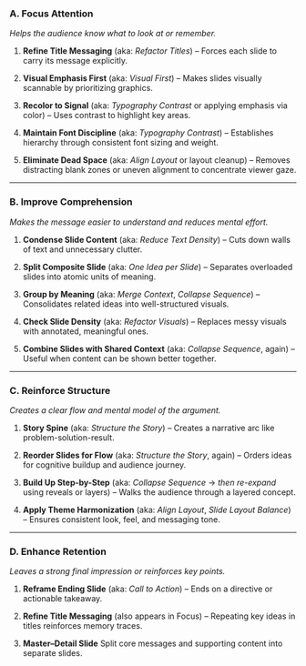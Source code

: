 ### A. **Focus Attention**

*Helps the audience know what to look at or remember.*

1. **Refine Title Messaging**
   (aka: *Refactor Titles*) – Forces each slide to carry its message explicitly.

2. **Visual Emphasis First**
   (aka: *Visual First*) – Makes slides visually scannable by prioritizing graphics.

3. **Recolor to Signal**
   (aka: *Typography Contrast* or applying emphasis via color) – Uses contrast to highlight key areas.

4. **Maintain Font Discipline**
   (aka: *Typography Contrast*) – Establishes hierarchy through consistent font sizing and weight.

5. **Eliminate Dead Space**
   (aka: *Align Layout* or layout cleanup) – Removes distracting blank zones or uneven alignment to concentrate viewer gaze.

---

### B. **Improve Comprehension**

*Makes the message easier to understand and reduces mental effort.*

1. **Condense Slide Content**
   (aka: *Reduce Text Density*) – Cuts down walls of text and unnecessary clutter.

2. **Split Composite Slide**
   (aka: *One Idea per Slide*) – Separates overloaded slides into atomic units of meaning.

3. **Group by Meaning**
   (aka: *Merge Context*, *Collapse Sequence*) – Consolidates related ideas into well-structured visuals.

4. **Check Slide Density**
   (aka: *Refactor Visuals*) – Replaces messy visuals with annotated, meaningful ones.

5. **Combine Slides with Shared Context**
   (aka: *Collapse Sequence*, again) – Useful when content can be shown better together.

---

### C. **Reinforce Structure**

*Creates a clear flow and mental model of the argument.*

1. **Story Spine**
   (aka: *Structure the Story*) – Creates a narrative arc like problem-solution-result.

2. **Reorder Slides for Flow**
   (aka: *Structure the Story*, again) – Orders ideas for cognitive buildup and audience journey.

3. **Build Up Step-by-Step**
   (aka: *Collapse Sequence* → *then re-expand* using reveals or layers) – Walks the audience through a layered concept.

4. **Apply Theme Harmonization**
   (aka: *Align Layout*, *Slide Layout Balance*) – Ensures consistent look, feel, and messaging tone.

---

### D. **Enhance Retention**

*Leaves a strong final impression or reinforces key points.*

1. **Reframe Ending Slide**
   (aka: *Call to Action*) – Ends on a directive or actionable takeaway.

2. **Refine Title Messaging**
   (also appears in Focus) – Repeating key ideas in titles reinforces memory traces.

3. **Master–Detail Slide**
   Split core messages and supporting content into separate slides.